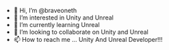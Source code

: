 - 👋 Hi, I’m @braveoneth
- 👀 I’m interested in Unity and Unreal
- 🌱 I’m currently learning Unreal
- 💞️ I’m looking to collaborate on Unity and Unreal
- 📫 How to reach me ...
Unity And Unreal Developer!!!
<!---
braveoneth/braveoneth is a ✨ special ✨ repository because its `README.md` (this file) appears on your GitHub profile.
You can click the Preview link to take a look at your changes.
--->
